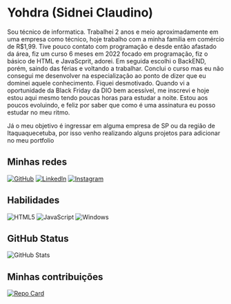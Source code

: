 # Yohdra (Sidnei Claudino)

Sou técnico de informatica. Trabalhei 2 anos e meio aproximadamente em uma empresa como técnico, hoje trabalho com a minha familia em comércio de R$1,99. Tive pouco contato com programação e desde então afastado da área, fiz um curso 6 meses em 2022 focado em programação, fiz o básico de HTML e JavaScprit, adorei. Em seguida escolhi o BackEND, porém, saindo das férias e voltando a trabalhar. Conclui o curso mas eu não consegui me desenvolver na especialização ao ponto de dizer que eu dominei aquele conhecimento. Fiquei desmotivado. Quando vi a oportunidade da Black Friday da DIO bem acessível, me inscrevi e hoje estou aqui mesmo tendo poucas horas para estudar a noite. Estou aos poucos evoluindo, e feliz por saber que como é uma assinatura eu posso estudar no meu ritmo. 

Já o meu objetivo é ingressar em alguma empresa de SP ou da região de Itaquaquecetuba, por isso venho realizando alguns projetos para adicionar no meu portfolio 

## Minhas redes
[![GitHub](https://img.shields.io/badge/GitHub-100000?style=for-the-badge&logo=github&logoColor=white)](https://github.com/yohdra)
[![LinkedIn](https://img.shields.io/badge/LinkedIn-0077B5?style=for-the-badge&logo=linkedin&logoColor=white)](https://www.linkedin.com/in/yohdra/)
[![Instagram](https://img.shields.io/badge/-Instagram-%23E4405F?style=for-the-badge&logo=instagram&logoColor=white)](https://www.instagram.com/yohdra/)

## Habilidades
![HTML5](https://img.shields.io/badge/HTML5-098196?style=for-the-badge&logo=html5&logoColor=white)
![JavaScript](https://img.shields.io/badge/JavaScript-F7DF1E?style=for-the-badge&logo=javascript&logoColor=black)
![Windows](https://img.shields.io/badge/Windows-000?style=for-the-badge&logo=windows&logoColor=2CA5E0)

## GitHub Status
![GitHub Stats](https://github-readme-stats.vercel.app/api?username=yohdra&theme=transparent&bg_color=001&border_color=30A3DC&show_icons=true&icon_color=30A3DC&title_color=edbc0c&text_color=FFF)


## Minhas contribuições
[![Repo Card](https://github-readme-stats.vercel.app/api/pin/?username=yohdra&repo=Yohdra-dio-lab-open-source&bg_color=000&border_color=30A3DC&show_icons=true&icon_color=30A3DC&title_color=edbc0c&text_color=FFF)](https://github.com/Yohdra/Yohdra-dio-lab-open-source)